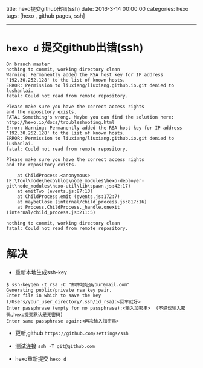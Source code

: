 title: hexo提交github出错(ssh)
date: 2016-3-14 00:00:00
categories: hexo 
tags: [hexo , github pages, ssh]

---

# `hexo d` 提交github出错(ssh)
```
On branch master
nothing to commit, working directory clean
Warning: Permanently added the RSA host key for IP address '192.30.252.128' to the list of known hosts.
ERROR: Permission to liuxiang/liuxiang.github.io.git denied to lushanlai.
fatal: Could not read from remote repository.

Please make sure you have the correct access rights
and the repository exists.
FATAL Something's wrong. Maybe you can find the solution here: http://hexo.io/docs/troubleshooting.html
Error: Warning: Permanently added the RSA host key for IP address '192.30.252.128' to the list of known hosts.
ERROR: Permission to liuxiang/liuxiang.github.io.git denied to lushanlai.
fatal: Could not read from remote repository.

Please make sure you have the correct access rights
and the repository exists.

    at ChildProcess.<anonymous> (F:\Tool\node\hexo\blog\node_modules\hexo-deployer-git\node_modules\hexo-util\lib\spawn.js:42:17)
    at emitTwo (events.js:87:13)
    at ChildProcess.emit (events.js:172:7)
    at maybeClose (internal/child_process.js:817:16)
    at Process.ChildProcess._handle.onexit (internal/child_process.js:211:5)
```

```
nothing to commit, working directory clean
fatal: Could not read from remote repository.
```

# 解决
- 重新本地生成ssh-key
```
$ ssh-keygen -t rsa -C "邮件地址@youremail.com"
Generating public/private rsa key pair.
Enter file in which to save the key (/Users/your_user_directory/.ssh/id_rsa):<回车就好>
Enter passphrase (empty for no passphrase):<输入加密串>  (不建议输入密码,hexo提交默认是无密码)
Enter same passphrase again:<再次输入加密串>
```
- 更新,github `https://github.com/settings/ssh`

- 测试连接 `ssh -T git@github.com`

- hexo重新提交 `hexo d`

<!-- more -->